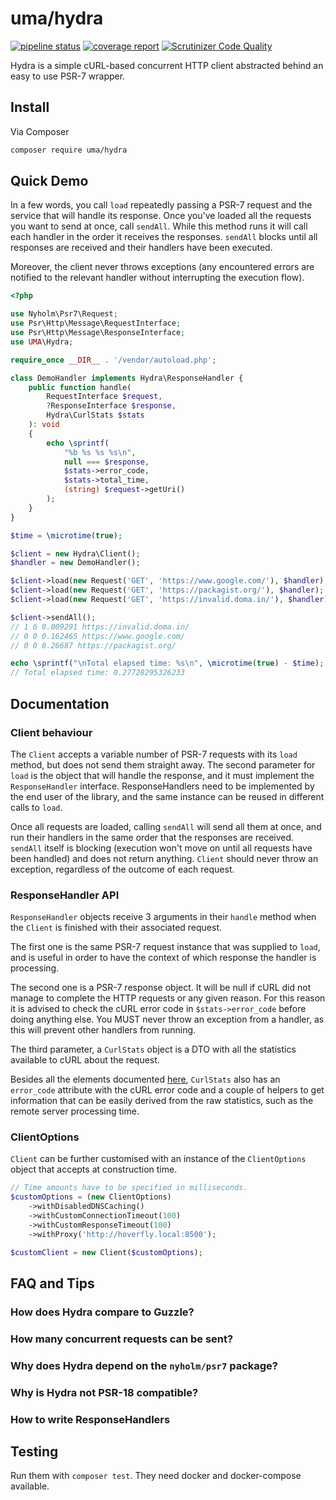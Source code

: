 # uma/hydra

[![pipeline status](https://gitlab.com/1ma/hydra/badges/master/pipeline.svg)](https://gitlab.com/1ma/hydra/pipelines) [![coverage report](https://gitlab.com/1ma/hydra/badges/master/coverage.svg)](https://gitlab.com/1ma/hydra/commits/master) [![Scrutinizer Code Quality](https://scrutinizer-ci.com/g/1ma/hydra/badges/quality-score.png?b=master)](https://scrutinizer-ci.com/g/1ma/hydra/?branch=master)

Hydra is a simple cURL-based concurrent HTTP client abstracted behind an easy to use PSR-7 wrapper.


## Install

Via Composer

``` bash
composer require uma/hydra
```


## Quick Demo

In a few words, you call `load` repeatedly passing a PSR-7 request and the service that will handle
its response. Once you've loaded all the requests you want to send at once, call `sendAll`. While
this method runs it will call each handler in the order it receives the responses.
`sendAll` blocks until all responses are received and their handlers have been executed.

Moreover, the client never throws exceptions (any encountered errors are notified to the relevant
handler without interrupting the execution flow).

```php
<?php

use Nyholm\Psr7\Request;
use Psr\Http\Message\RequestInterface;
use Psr\Http\Message\ResponseInterface;
use UMA\Hydra;

require_once __DIR__ . '/vendor/autoload.php';

class DemoHandler implements Hydra\ResponseHandler {
    public function handle(
        RequestInterface $request,
        ?ResponseInterface $response,
        Hydra\CurlStats $stats
    ): void
    {
        echo \sprintf(
            "%b %s %s %s\n",
            null === $response,
            $stats->error_code,
            $stats->total_time,
            (string) $request->getUri()
        );
    }
}

$time = \microtime(true);

$client = new Hydra\Client();
$handler = new DemoHandler();

$client->load(new Request('GET', 'https://www.google.com/'), $handler);
$client->load(new Request('GET', 'https://packagist.org/'), $handler);
$client->load(new Request('GET', 'https://invalid.doma.in/'), $handler);

$client->sendAll();
// 1 6 0.009291 https://invalid.doma.in/
// 0 0 0.162465 https://www.google.com/
// 0 0 0.26687 https://packagist.org/

echo \sprintf("\nTotal elapsed time: %s\n", \microtime(true) - $time);
// Total elapsed time: 0.27728295326233
```


## Documentation

### Client behaviour

The `Client` accepts a variable number of PSR-7 requests with its `load` method, but does not send them straight away. The
second parameter for `load` is the object that will handle the response, and it must implement the `ResponseHandler` interface.
ResponseHandlers need to be implemented by the end user of the library, and the same instance can be reused in different calls to `load`.

Once all requests are loaded, calling `sendAll` will send all them at once, and run their handlers in the same order that the
responses are received. `sendAll` itself is blocking (execution won't move on until all requests have been handled) and does
not return anything. `Client` should never throw an exception, regardless of the outcome of each request.

### ResponseHandler API

`ResponseHandler` objects receive 3 arguments in their `handle` method when the `Client` is finished with their associated request.

The first one is the same PSR-7 request instance that was supplied to `load`, and is useful in order to have the context of which
response the handler is processing.

The second one is a PSR-7 response object. It will be null if cURL did not manage to complete the HTTP requests or any given reason.
For this reason it is advised to check the cURL error code in `$stats->error_code` before doing anything else. You MUST never throw
an exception from a handler, as this will prevent other handlers from running.

The third parameter, a `CurlStats` object is a DTO with all the statistics available to cURL about the request.

Besides all the elements documented [here], `CurlStats` also has an `error_code` attribute with the cURL error code and a couple of helpers
to get information that can be easily derived from the raw statistics, such as the remote server processing time.

### ClientOptions

`Client` can be further customised with an instance of the `ClientOptions` object that accepts at construction time.

```php
// Time amounts have to be specified in milliseconds.
$customOptions = (new ClientOptions)
    ->withDisabledDNSCaching()
    ->withCustomConnectionTimeout(100)
    ->withCustomResponseTimeout(100)
    ->withProxy('http://hoverfly.local:8500');

$customClient = new Client($customOptions);
```


## FAQ and Tips

### How does Hydra compare to Guzzle?

### How many concurrent requests can be sent?

### Why does Hydra depend on the `nyholm/psr7` package?

### Why is Hydra not PSR-18 compatible?

### How to write ResponseHandlers


## Testing

Run them with `composer test`. They need docker and docker-compose available.


[here]: (http://php.net/manual/en/function.curl-getinfo.php)
